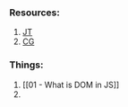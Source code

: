 
### Resources:
1. [JT](https://www.javascripttutorial.net/javascript-dom/)
2. [CG](https://chat.openai.com/c/348c56d4-bb9b-434d-a235-be90795110d0)

### Things:

1. [[01 - What is DOM in JS]]
2. 